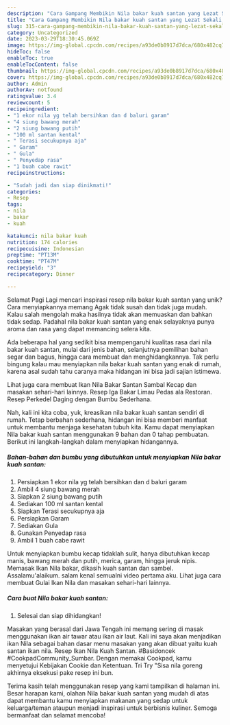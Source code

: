 ```yaml
---
description: "Cara Gampang Membikin Nila bakar kuah santan yang Lezat Sekali, Lezat"
title: "Cara Gampang Membikin Nila bakar kuah santan yang Lezat Sekali, Lezat"
slug: 315-cara-gampang-membikin-nila-bakar-kuah-santan-yang-lezat-sekali-lezat
category: Uncategorized
date: 2023-03-29T18:30:45.069Z
image: https://img-global.cpcdn.com/recipes/a93de0b8917d7dca/680x482cq70/nila-bakar-kuah-santan-foto-resep-utama.jpg
hideToc: false
enableToc: true
enableTocContent: false
thumbnail: https://img-global.cpcdn.com/recipes/a93de0b8917d7dca/680x482cq70/nila-bakar-kuah-santan-foto-resep-utama.jpg
cover: https://img-global.cpcdn.com/recipes/a93de0b8917d7dca/680x482cq70/nila-bakar-kuah-santan-foto-resep-utama.jpg
author: Admin
authorAv: notfound
ratingvalue: 3.4
reviewcount: 5
recipeingredient:
- "1 ekor nila yg telah bersihkan dan d baluri garam"
- "4 siung bawang merah"
- "2 siung bawang putih"
- "100 ml santan kental"
- " Terasi secukupnya aja"
- " Garam"
- " Gula"
- " Penyedap rasa"
- "1 buah cabe rawit"
recipeinstructions:

- "Sudah jadi dan siap dinikmati!"
categories:
- Resep
tags:
- nila
- bakar
- kuah

katakunci: nila bakar kuah 
nutrition: 174 calories
recipecuisine: Indonesian
preptime: "PT13M"
cooktime: "PT47M"
recipeyield: "3"
recipecategory: Dinner

---
```



Selamat Pagi Lagi mencari inspirasi resep nila bakar kuah santan yang unik? Cara menyiapkannya memang Agak tidak susah dan tidak juga mudah. Kalau salah mengolah maka hasilnya tidak akan memuaskan dan bahkan tidak sedap. Padahal nila bakar kuah santan yang enak selayaknya punya aroma dan rasa yang dapat memancing selera kita.


Ada beberapa hal yang sedikit bisa mempengaruhi kualitas rasa dari nila bakar kuah santan, mulai dari jenis bahan, selanjutnya pemilihan bahan segar dan bagus, hingga cara membuat dan menghidangkannya. Tak perlu bingung kalau mau menyiapkan nila bakar kuah santan yang enak di rumah, karena asal sudah tahu caranya maka hidangan ini bisa jadi sajian istimewa.

Lihat juga cara membuat Ikan Nila Bakar Santan Sambal Kecap dan masakan sehari-hari lainnya. Resep Iga Bakar Limau Pedas ala Restoran. Resep Perkedel Daging dengan Bumbu Sederhana.


Nah, kali ini kita coba, yuk, kreasikan nila bakar kuah santan sendiri di rumah. Tetap berbahan sederhana, hidangan ini bisa memberi manfaat untuk membantu menjaga kesehatan tubuh kita. Kamu dapat menyiapkan Nila bakar kuah santan menggunakan 9 bahan dan 0 tahap pembuatan. Berikut ini langkah-langkah dalam menyiapkan hidangannya.

<!--inarticleads1-->

##### Bahan-bahan dan bumbu yang dibutuhkan untuk menyiapkan Nila bakar kuah santan:

1. Persiapkan 1 ekor nila yg telah bersihkan dan d baluri garam
1. Ambil 4 siung bawang merah
1. Siapkan 2 siung bawang putih
1. Sediakan 100 ml santan kental
1. Siapkan  Terasi secukupnya aja
1. Persiapkan  Garam
1. Sediakan  Gula
1. Gunakan  Penyedap rasa
1. Ambil 1 buah cabe rawit


Untuk menyiapkan bumbu kecap tidaklah sulit, hanya dibutuhkan kecap manis, bawang merah dan putih, merica, garam, hingga jeruk nipis. Memasak Ikan Nila bakar, dikasih kuah santan dan sambel. Assalamu&#39;alaikum. salam kenal semuaIni video pertama aku. Lihat juga cara membuat Gulai Ikan Nila dan masakan sehari-hari lainnya. 

<!--inarticleads2-->

##### Cara buat Nila bakar kuah santan:


1. Selesai dan siap dihidangkan!

Masakan yang berasal dari Jawa Tengah ini memang sering di masak menggunakan ikan air tawar atau ikan air laut. Kali ini saya akan menjadikan ikan Nila sebagai bahan dasar menu masakan yang akan dibuat yaitu kuah santan ikan nila. Resep Ikan Nila Kuah Santan. #Basidoncek #CookpadCommunity_Sumbar. Dengan memakai Cookpad, kamu menyetujui Kebijakan Cookie dan Ketentuan. Tri Try &#34;Sisa nila goreng akhirnya eksekusi pake resep ini bun. 

Terima kasih telah menggunakan resep yang kami tampilkan di halaman ini. Besar harapan kami, olahan Nila bakar kuah santan yang mudah di atas dapat membantu kamu menyiapkan makanan yang sedap untuk keluarga/teman ataupun menjadi inspirasi untuk berbisnis kuliner. Semoga bermanfaat dan selamat mencoba!
